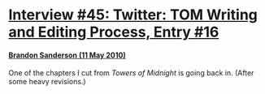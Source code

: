 # [Interview #45: Twitter: TOM Writing and Editing Process, Entry #16](https://www.theoryland.com/intvmain.php?i=45#16)

#### [Brandon Sanderson (11 May 2010)](http://twitter.com/BrandonSandrson/status/13807326066)

One of the chapters I cut from
*Towers of Midnight*
is going back in. (After some heavy revisions.)

